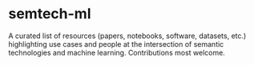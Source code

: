 # semtech-ml
A curated list of resources (papers, notebooks, software, datasets, etc.) highlighting use cases and people at the intersection of semantic technologies and machine learning. Contributions most welcome.
